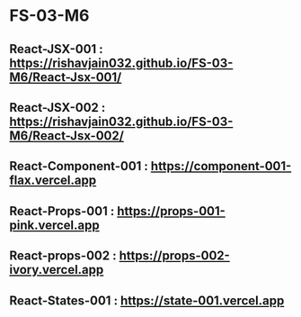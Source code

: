 # FS-03-M6
## React-JSX-001 : https://rishavjain032.github.io/FS-03-M6/React-Jsx-001/
## React-JSX-002 : https://rishavjain032.github.io/FS-03-M6/React-Jsx-002/
## React-Component-001 : https://component-001-flax.vercel.app
## React-Props-001 : https://props-001-pink.vercel.app
## React-props-002 : https://props-002-ivory.vercel.app
## React-States-001 : https://state-001.vercel.app
